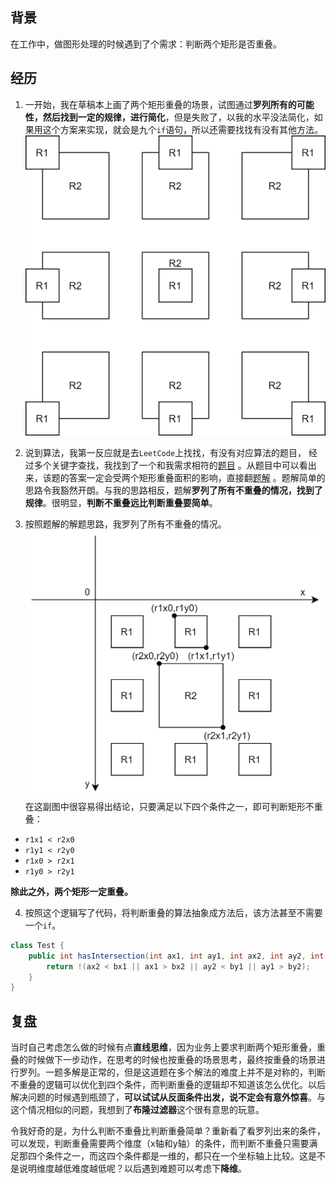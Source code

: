 ## 背景

在工作中，做图形处理的时候遇到了个需求：判断两个矩形是否重叠。

## 经历

1. 一开始，我在草稿本上画了两个矩形重叠的场景，试图通过**罗列所有的可能性，然后找到一定的规律，进行简化**，但是失败了，以我的水平没法简化，如果用这个方案来实现，就会是九个`if`语句，所以还需要找找有没有其他方法。
   ![所有矩形重叠情况.png](assets/rect_overlap.png)


2. 说到算法，我第一反应就是去`LeetCode`上找找，有没有对应算法的题目， 经过多个关键字查找，我找到了一个和我需求相符的[题目](https://leetcode-cn.com/problems/rectangle-area/)
   。从题目中可以看出来，该题的答案一定会受两个矩形重叠面积的影响，直接翻[题解](https://leetcode-cn.com/problems/rectangle-area/solution/jian-dan-de-kao-lu-by-powcai/)
   。题解简单的思路令我豁然开朗。与我的思路相反，题解**罗列了所有不重叠的情况，找到了规律**。很明显，**判断不重叠远比判断重叠要简单**。


3. 按照题解的解题思路，我罗列了所有不重叠的情况。
   ![矩形不重叠情况.png](assets/rect_not_overlap.png)
   在这副图中很容易得出结论，只要满足以下四个条件之一，即可判断矩形不重叠：

- `r1x1 < r2x0`
- `r1y1 < r2y0`
- `r1x0 > r2x1`
- `r1y0 > r2y1`
  
**除此之外，两个矩形一定重叠。**


4. 按照这个逻辑写了代码，将判断重叠的算法抽象成方法后，该方法甚至不需要一个`if`。

```java
class Test {
    public int hasIntersection(int ax1, int ay1, int ax2, int ay2, int bx1, int by1, int bx2, int by2) {
        return !(ax2 < bx1 || ax1 > bx2 || ay2 < by1 || ay1 > by2);
    }
}
```

## 复盘

当时自己考虑怎么做的时候有点**直线思维**，因为业务上要求判断两个矩形重叠，重叠的时候做下一步动作，在思考的时候也按重叠的场景思考，最终按重叠的场景进行罗列。一题多解是正常的，但是这道题在多个解法的难度上并不是对称的，判断不重叠的逻辑可以优化到四个条件，而判断重叠的逻辑却不知道该怎么优化。以后解决问题的时候遇到瓶颈了，**可以试试从反面条件出发，说不定会有意外惊喜**。与这个情况相似的问题，我想到了**布隆过滤器**这个很有意思的玩意。

令我好奇的是，为什么判断不重叠比判断重叠简单？重新看了看罗列出来的条件，可以发现，判断重叠需要两个维度（x轴和y轴）的条件，而判断不重叠只需要满足那四个条件之一，而这四个条件都是一维的，都只在一个坐标轴上比较。这是不是说明维度越低难度越低呢？以后遇到难题可以考虑下**降维**。
